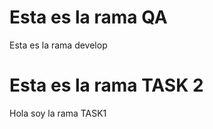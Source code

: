 Esta es la rama QA
=======
Esta es la rama develop

Esta es la rama TASK 2
=======
Hola soy la rama TASK1


